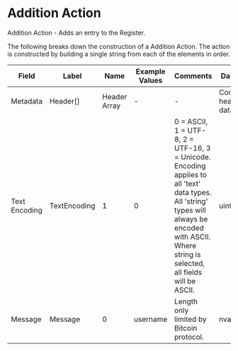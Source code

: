 
# Addition Action

Addition Action -  Adds an entry to the Register.

The following breaks down the construction of a Addition Action. The action is constructed by building a single string from each of the elements in order.

| Field    | Label    | Name         | Example Values | Comments | Data Type          | Restrictions |
|----------|----------|--------------|----------------|----------|--------------------|--------------|
| Metadata | Header[] | Header Array | -              | -        | Common header data | Header       |
| Text Encoding | TextEncoding | 1 | 0 |  0 = ASCII, 1 = UTF-8, 2 = UTF-16, 3 = Unicode.  Encoding applies to all 'text' data types. All 'string' types will always be encoded with ASCII.  Where string is selected, all fields will be ASCII. | uint8 |  |
| Message | Message | 0 | username | Length only limited by Bitcoin protocol. | nvarchar64 |  |



<!--
<table class="waffle">
    <tr style='height:19px;'>
        <th style="width:6%" class="s0">Field</th>
        <th style="width:9%" class="s1">Label</th>
        <th style="width:9%" class="s1">Name</th>
        <th style="width:2%" class="s1">Bytes</th>
        <th style="width:29%" class="s1">Example Values</th>
        <th style="width:26%" class="s1">Comments</th>
        <th style="width:5%" class="s1">Data Type</th>
        <th style="width:14%" class="s2">Amendment Restrictions</th>
    </tr>
    <tr>
        <td class="s5" rowspan="100">Metadata (OP_RETURN Payload)</td>
        <td class="r6">Header[]</td>
        <td class="r6">Header Array</td>
        <td class="r6">-</td>
        <td class="r6">-</td>
        <td class="r6">Common header data for all actions</td>
        <td class="r6">Header</td>
        <td class="r7"></td>
    </tr>

    <tr>
        <td class="r10">Text Encoding</td>
        <td class="r10">TextEncoding</td>
        <td class="r10">1</td>
        <td class="r10" style="word-break:break-all">0</td>
        <td class="r10"> 0 = ASCII, 1 = UTF-8, 2 = UTF-16, 3 = Unicode.  Encoding applies to all 'text' data types. All 'string' types will always be encoded with ASCII.  Where string is selected, all fields will be ASCII.</td>
        <td class="r10">uint8</td>
        <td class="r11"></td>
    </tr>

    <tr>
        <td class="r10">Message</td>
        <td class="r10">Message</td>
        <td class="r10">0</td>
        <td class="r10" style="word-break:break-all">username</td>
        <td class="r10">Length only limited by Bitcoin protocol.</td>
        <td class="r10">nvarchar64</td>
        <td class="r11"></td>
    </tr>

</table>
!-->
